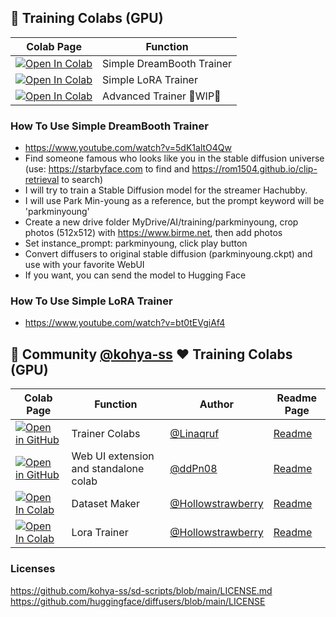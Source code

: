 ## 🦒 Training Colabs (GPU)

| Colab Page | Function
| --- | --- |
[![Open In Colab](https://colab.research.google.com/assets/colab-badge.svg)](https://colab.research.google.com/github/camenduru/stable-diffusion-webui-colab/blob/training/simple_dreambooth_trainer.ipynb) | Simple DreamBooth Trainer
[![Open In Colab](https://colab.research.google.com/assets/colab-badge.svg)](https://colab.research.google.com/github/camenduru/stable-diffusion-webui-colab/blob/training/simple_lora_trainer.ipynb) | Simple LoRA Trainer
[![Open In Colab](https://colab.research.google.com/assets/colab-badge.svg)](https://colab.research.google.com/github/camenduru/stable-diffusion-webui-colab/blob/training/advanced_trainer.ipynb) | Advanced Trainer 🚦WIP🚦

### How To Use Simple DreamBooth Trainer

- https://www.youtube.com/watch?v=5dK1altO4Qw
- Find someone famous who looks like you in the stable diffusion universe (use: https://starbyface.com to find and https://rom1504.github.io/clip-retrieval to search)
- I will try to train a Stable Diffusion model for the streamer Hachubby. 
- I will use Park Min-young as a reference, but the prompt keyword will be 'parkminyoung'
- Create a new drive folder MyDrive/AI/training/parkminyoung, crop photos (512x512) with https://www.birme.net, then add photos
- Set instance_prompt: parkminyoung, click play button
- Convert diffusers to original stable diffusion (parkminyoung.ckpt) and use with your favorite WebUI
- If you want, you can send the model to Hugging Face

### How To Use Simple LoRA Trainer

 - https://www.youtube.com/watch?v=bt0tEVgiAf4

## 🦒 Community [@kohya-ss](https://github.com/kohya-ss) ❤ Training Colabs (GPU)
 
| Colab Page | Function | Author | Readme Page
| --- | --- | --- | --- |
[![Open in GitHub](https://user-images.githubusercontent.com/54370274/227776188-a9e140f7-a8c6-4e41-adbb-02c71b71ae80.svg)](https://github.com/Linaqruf/kohya-trainer) | Trainer Colabs | [@Linaqruf](https://github.com/Linaqruf) |  [Readme](https://github.com/Linaqruf/kohya-trainer)
[![Open in GitHub](https://user-images.githubusercontent.com/54370274/227776188-a9e140f7-a8c6-4e41-adbb-02c71b71ae80.svg)](https://github.com/ddPn08/kohya-sd-scripts-webui) | Web UI extension and standalone colab | [@ddPn08](https://github.com/ddPn08) | [Readme](https://github.com/ddPn08/kohya-sd-scripts-webui)
[![Open In Colab](https://colab.research.google.com/assets/colab-badge.svg)](https://colab.research.google.com/github/hollowstrawberry/kohya-colab/blob/main/Dataset_Maker.ipynb) | Dataset Maker | [@Hollowstrawberry](https://github.com/hollowstrawberry) | [Readme](https://github.com/hollowstrawberry/kohya-colab)
[![Open In Colab](https://colab.research.google.com/assets/colab-badge.svg)](https://colab.research.google.com/github/hollowstrawberry/kohya-colab/blob/main/Lora_Trainer.ipynb) | Lora Trainer | [@Hollowstrawberry](https://github.com/hollowstrawberry) | [Readme](https://github.com/hollowstrawberry/kohya-colab)
 
### Licenses
https://github.com/kohya-ss/sd-scripts/blob/main/LICENSE.md <br />
https://github.com/huggingface/diffusers/blob/main/LICENSE <br />
